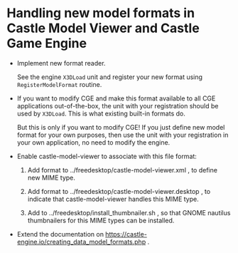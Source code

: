 # Handling new model formats in Castle Model Viewer and Castle Game Engine

- Implement new format reader.

    See the engine `X3DLoad` unit and register your new format using `RegisterModelFormat` routine.

- If you want to modify CGE and make this format available to all CGE applications out-of-the-box, the unit with your registration should be used by `X3DLoad`. This is what existing built-in formats do.

    But this is only if you want to modify CGE! If you just define new model format for your own purposes, then use the unit with your registration in your own application, no need to modify the engine.

- Enable castle-model-viewer to associate with this file format:

    1. Add format to ../freedesktop/castle-model-viewer.xml , to define new MIME type.

    2. Add format to ../freedesktop/castle-model-viewer.desktop , to indicate that castle-model-viewer handles this MIME type.

    3. Add to ../freedesktop/install_thumbnailer.sh , so that GNOME nautilus thumbnailers for this MIME types can be installed.

- Extend the documentation on https://castle-engine.io/creating_data_model_formats.php .
